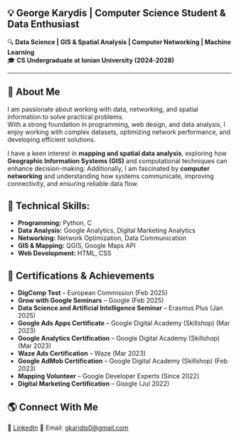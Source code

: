 ## 💡 **George Karydis | Computer Science Student & Data Enthusiast**  
🔍 **Data Science | GIS & Spatial Analysis | Computer Networking | Machine Learning**  
🎓 **CS Undergraduate at Ionian University (2024-2028)**  

---


## 🚀 **About Me**  
I am passionate about working with data, networking, and spatial information to solve practical problems.  
With a strong foundation in programming, web design, and data analysis, I enjoy working with complex datasets, optimizing network performance, and developing efficient solutions.  

I have a keen interest in **mapping and spatial data analysis**, exploring how **Geographic Information Systems (GIS)** and computational techniques can enhance decision-making. Additionally, I am fascinated by **computer networking** and understanding how systems communicate, improving connectivity, and ensuring reliable data flow.  


## 🔹 **Technical Skills:**  
- **Programming:** Python, C 
- **Data Analysis:** Google Analytics, Digital Marketing Analytics  
- **Networking:** Network Optimization, Data Communication  
- **GIS & Mapping:** QGIS, Google Maps API  
- **Web Development:** HTML, CSS
  

## 📢 Certifications & Achievements
- **DigComp Test** – European Commission (Feb 2025)  
- **Grow with Google Seminars** – Google (Feb 2025)  
- **Data Science and Artificial Intelligence Seminar** – Erasmus Plus (Jan 2025)  
- **Google Ads Apps Certificate** – Google Digital Academy (Skillshop) (Mar 2023)  
- **Google Analytics Certification** – Google Digital Academy (Skillshop) (Mar 2023)  
- **Waze Ads Certification** – Waze (Mar 2023)  
- **Google AdMob Certification** – Google Digital Academy (Skillshop) (Feb 2023)
- **Mapping Volunteer** – Google Developer Experts (Since 2022) 
- **Digital Marketing Certification** – Google (Jul 2022)    

## 🌎 **Connect With Me**  
🔗 [LinkedIn](https://linkedin.com/in/georgekarydis)
📩 Email: gkaridis0@gmail.com  
